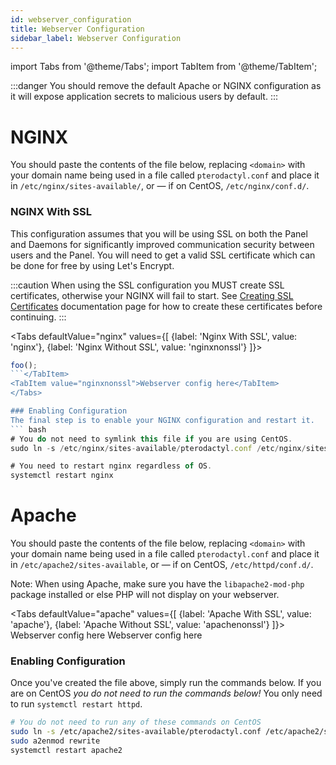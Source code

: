 ```yaml
---
id: webserver_configuration
title: Webserver Configuration
sidebar_label: Webserver Configuration
---
```

import Tabs from '@theme/Tabs';
import TabItem from '@theme/TabItem';

:::danger
You should remove the default Apache or NGINX configuration as it will expose application secrets to malicious
users by default.
:::

# NGINX
You should paste the contents of the file below, replacing `<domain>` with your domain name being used in a file called
`pterodactyl.conf` and place it in `/etc/nginx/sites-available/`, or &mdash; if on CentOS, `/etc/nginx/conf.d/`.

### NGINX With SSL
This configuration assumes that you will be using SSL on both the Panel and Daemons for significantly improved communication
security between users and the Panel. You will need to get a valid SSL certificate which can be done for free by using
Let's Encrypt. 

:::caution 
When using the SSL configuration you MUST create SSL certificates, otherwise your NGINX will fail to start.  See [Creating SSL Certificates](/docs/tutorials/creating_ssl_certificates) documentation page for how to create these certificates before continuing.
:::

<Tabs
  defaultValue="nginx"
  values={[
    {label: 'Nginx With SSL', value: 'nginx'},
    {label: 'Nginx Without SSL', value: 'nginxnonssl'}
  ]}>
<TabItem value="nginx">
```js
foo();
```</TabItem>
<TabItem value="nginxnonssl">Webserver config here</TabItem>
</Tabs>

### Enabling Configuration
The final step is to enable your NGINX configuration and restart it.
``` bash
# You do not need to symlink this file if you are using CentOS.
sudo ln -s /etc/nginx/sites-available/pterodactyl.conf /etc/nginx/sites-enabled/pterodactyl.conf

# You need to restart nginx regardless of OS.
systemctl restart nginx
```

# Apache
You should paste the contents of the file below, replacing `<domain>` with your domain name being used in a file called
`pterodactyl.conf` and place it in `/etc/apache2/sites-available`, or &mdash; if on CentOS, `/etc/httpd/conf.d/`.

Note: When using Apache, make sure you have the `libapache2-mod-php` package installed or else PHP will not display on your webserver.

<Tabs
  defaultValue="apache"
  values={[
    {label: 'Apache With SSL', value: 'apache'},
    {label: 'Apache Without SSL', value: 'apachenonssl'}
  ]}>
<TabItem value="apache">Webserver config here</TabItem>
<TabItem value="apachenonssl">Webserver config here</TabItem>

</Tabs>

### Enabling Configuration
Once you've created the file above, simply run the commands below. If you are on CentOS _you do not need to run the commands
below!_ You only need to run `systemctl restart httpd`.

``` bash
# You do not need to run any of these commands on CentOS
sudo ln -s /etc/apache2/sites-available/pterodactyl.conf /etc/apache2/sites-enabled/pterodactyl.conf
sudo a2enmod rewrite
systemctl restart apache2
```

